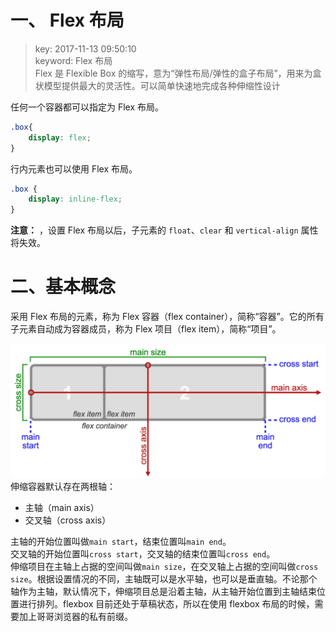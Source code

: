 # 一、 Flex 布局
>key: 2017-11-13 09:50:10  
>keyword: Flex 布局   
Flex 是 Flexible Box 的缩写，意为“弹性布局/弹性的盒子布局”，用来为盒状模型提供最大的灵活性。可以简单快速地完成各种伸缩性设计

任何一个容器都可以指定为 Flex 布局。

```css
.box{
    display: flex;
}
```

行内元素也可以使用 Flex 布局。
```css
.box {
    display: inline-flex;
}
```

**注意：** ，设置 Flex 布局以后，子元素的 `float`、`clear` 和 `vertical-align` 属性将失效。

# 二、基本概念

采用 Flex 布局的元素，称为 Flex 容器（flex container），简称“容器”。它的所有子元素自动成为容器成员，称为 Flex 项目（flex item），简称“项目”。

![ww](../../_resource/images/flex-direction-terms.png)
伸缩容器默认存在两根轴：
* 主轴（main axis）
* 交叉轴（cross axis）

主轴的开始位置叫做`main start`，结束位置叫`main end`。  
交叉轴的开始位置叫`cross start`，交叉轴的结束位置叫`cross end`。  
伸缩项目在主轴上占据的空间叫做`main size`，在交叉轴上占据的空间叫做`cross size`。根据设置情况的不同，主轴既可以是水平轴，也可以是垂直轴。不论那个轴作为主轴，默认情况下，伸缩项目总是沿着主轴，从主轴开始位置到主轴结束位置进行排列。flexbox 目前还处于草稿状态，所以在使用 flexbox 布局的时候，需要加上哥哥浏览器的私有前缀。
